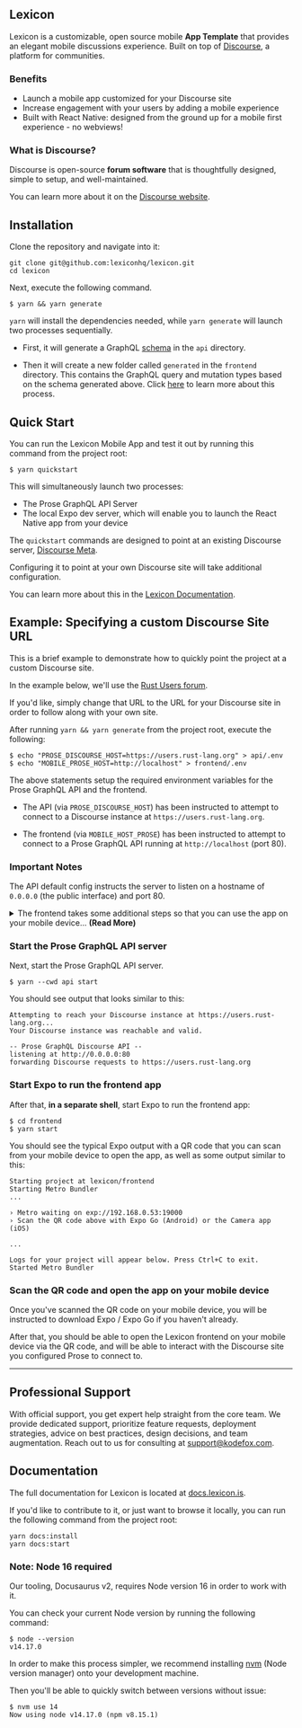 ## Lexicon

Lexicon is a customizable, open source mobile **App Template** that provides an elegant mobile discussions experience. Built on top of [Discourse](#what-is-discourse), a platform for communities.

### Benefits

- Launch a mobile app customized for your Discourse site
- Increase engagement with your users by adding a mobile experience
- Built with React Native: designed from the ground up for a mobile first experience - no webviews!

### What is Discourse?

Discourse is open-source **forum software** that is thoughtfully designed, simple to setup, and well-maintained.

You can learn more about it on the [Discourse website](https://www.discourse.org/).

## Installation

Clone the repository and navigate into it:

```
git clone git@github.com:lexiconhq/lexicon.git
cd lexicon
```

Next, execute the following command.

```
$ yarn && yarn generate
```

`yarn` will install the dependencies needed, while `yarn generate` will launch two processes sequentially.

- First, it will generate a GraphQL [schema](https://nexusjs.org/docs/guides/schema) in the `api` directory.

- Then it will create a new folder called `generated` in the `frontend` directory. This contains the GraphQL query and mutation types based on the schema generated above. Click [here](https://github.com/apollographql/apollo-tooling#apollo-clientcodegen-output) to learn more about this process.

## Quick Start

You can run the Lexicon Mobile App and test it out by running this command from the project root:

```
$ yarn quickstart
```

This will simultaneously launch two processes:

- The Prose GraphQL API Server
- The local Expo dev server, which will enable you to launch the React Native app from your device

The `quickstart` commands are designed to point at an existing Discourse server, [Discourse Meta](https://meta.discourse.org).

Configuring it to point at your own Discourse site will take additional configuration.

You can learn more about this in the [Lexicon Documentation](https://docs.lexicon.is/quick-start).

## Example: Specifying a custom Discourse Site URL

This is a brief example to demonstrate how to quickly point the project at a custom Discourse site.

In the example below, we'll use the [Rust Users forum](https://users.rust-lang.org).

If you'd like, simply change that URL to the URL for your Discourse site in order to follow along with your own site.

After running `yarn && yarn generate` from the project root, execute the following:

```
$ echo "PROSE_DISCOURSE_HOST=https://users.rust-lang.org" > api/.env
$ echo "MOBILE_PROSE_HOST=http://localhost" > frontend/.env
```

The above statements setup the required environment variables for the Prose GraphQL API and the frontend.

- The API (via `PROSE_DISCOURSE_HOST`) has been instructed to attempt to connect to a Discourse instance at `https://users.rust-lang.org`.

- The frontend (via `MOBILE_HOST_PROSE`) has been instructed to attempt to connect to a Prose GraphQL API running at `http://localhost` (port 80).

### Important Notes

The API default config instructs the server to listen on a hostname of `0.0.0.0` (the public interface) and port 80.

<details><summary>The frontend takes some additional steps so that you can use the app on your mobile device... <b>(Read More)</b></summary>

This may seem confusing at first, but it actually saves you a bit of time.

In this scenario, the frontend app is running on your mobile device via Expo Go, and the Prose GraphQL API is running on your development machine (e.g. laptop).

So, how could we expect the mobile app to be able to locate a server running on a different device, when we have only told the frontend app to attempt to connect to the API on `localhost`? The API isn't running on your mobile device.

The traditional way to deal with this is to force you to manually lookup your local IP address on the network that your mobile device is also connected to. It would be a value like `192.168.0.53`.

Then, you'd have to update `frontend/.env` with that value.

Even worse, if your local IP address ever changes, everything would break, and you'd have to update the environment variable again.

That's kind of a pain, and fortunately Expo provides us with an easier way.

We leverage a property from Expo called `debuggerHost` in order to automatically locate the IP address of your development machine. From that value, we strip off the port number (typically 19000) and append the port number that your Prose GraphQL API is running on (defaults to port 80).

With this approach, it should all just work automatically.

If you're interested, you can read the code for how we achieve this here: [src/frontend/constants/app.ts](https://github.com/lexiconhq/lexicon/blob/master/frontend/src/constants/app.ts#L30-L46)

</details>

### Start the Prose GraphQL API server

Next, start the Prose GraphQL API server.

```
$ yarn --cwd api start
```

You should see output that looks similar to this:

```
Attempting to reach your Discourse instance at https://users.rust-lang.org...
Your Discourse instance was reachable and valid.

-- Prose GraphQL Discourse API --
listening at http://0.0.0.0:80
forwarding Discourse requests to https://users.rust-lang.org
```

### Start Expo to run the frontend app

After that, **in a separate shell**, start Expo to run the frontend app:

```
$ cd frontend
$ yarn start
```

You should see the typical Expo output with a QR code that you can scan from your mobile device to open the app, as well as some output similar to this:

```
Starting project at lexicon/frontend
Starting Metro Bundler
...

› Metro waiting on exp://192.168.0.53:19000
› Scan the QR code above with Expo Go (Android) or the Camera app (iOS)

...

Logs for your project will appear below. Press Ctrl+C to exit.
Started Metro Bundler
```

### Scan the QR code and open the app on your mobile device

Once you've scanned the QR code on your mobile device, you will be instructed to download Expo / Expo Go if you haven't already.

After that, you should be able to open the Lexicon frontend on your mobile device via the QR code, and will be able to interact with the Discourse site you configured Prose to connect to.

---

## Professional Support

With official support, you get expert help straight from the core team. We provide dedicated support, prioritize feature requests, deployment strategies, advice on best practices, design decisions, and team augmentation. Reach out to us for consulting at support@kodefox.com.

## Documentation

The full documentation for Lexicon is located at [docs.lexicon.is](https://docs.lexicon.is).

If you'd like to contribute to it, or just want to browse it locally, you can run the following command from the project root:

```
yarn docs:install
yarn docs:start
```

### Note: Node 16 required

Our tooling, Docusaurus v2, requires Node version 16 in order to work with it.

You can check your current Node version by running the following command:

```
$ node --version
v14.17.0
```

In order to make this process simpler, we recommend installing [nvm](https://github.com/nvm-sh/nvm) (Node version manager) onto your development machine.

Then you'll be able to quickly switch between versions without issue:

```
$ nvm use 14
Now using node v14.17.0 (npm v8.15.1)
```
